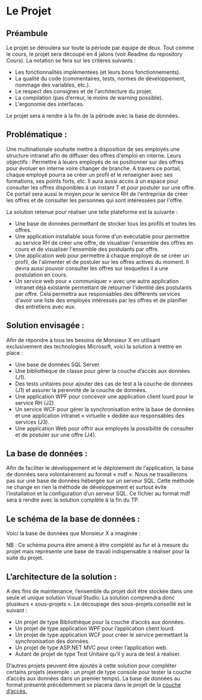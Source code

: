 # Le Projet

## Préambule
Le projet se déroulera sur toute la période par équipe de deux. Tout comme le cours, le projet sera découpé en 4 jalons (voir Readme du repository Cours).
La notation se fera sur les critères suivants :

<ul>
<li>Les fonctionnalités implémentées (et leurs bons fonctionnements).</li>
<li>La qualité du code (commentaires, tests, normes de développement, nommage des variables, etc.).</li>
<li>Le respect des consignes et de l'architecture du projet.</li>
<li>La compilation (pas d’erreur, le moins de warning possible).</li>
<li>L'ergonomie des interfaces.</li>
</ul>

Le projet sera à rendre à la fin de la période avec la base de données.

## Problématique : 
Une multinationale souhaite mettre à disposition de ses employés une structure intranet afin de diffuser des offres d'emploi en interne. Leurs objectifs : Permettre à leuers employés de se positionner sur des offres pour évoluer en interne voire changer de branche.
A travers ce portail, chaque employé pourra se créer un profil et le renseigner avec ses formations, ses points forts, etc. Il aura aussi accès à un espace pour consulter les offres disponibles à un instant T et pour postuler sur une offre.
Ce portail sera aussi le moyen pour le service RH de l'entreprise de créer les offres et de consulter les personnes qui sont intéressées par l'offre.

La solution retenue pour réaliser une telle plateforme est la suivante :
<ul>
<li>Une base de données permettant de stocker tous les profils et toutes les offres.</li>
<li>Une application installable sous forme d’un exécutable pour permettre au service RH de créer une offre, de visualiser l'ensemble des offres en cours et de visualiser l'ensemble des postulants par offre.</li>
<li>Une application web pour permettre à chaque employé de se créer un profil, de l'alimenter et de postuler sur les offres actives du moment. Il devra aussi pouvoir consulter les offres sur lesquelles il a une postulation en cours.</li>
<li>Un service web pour « communiquer » avec une autre application intranet déjà existante permettant de retourner l'identité des postulants par offre. Cela permettra aux responsables des différents services d'avoir une liste des employés intéressés par les offres et de planifier des entretiens avec eux.</li>
</ul>

## Solution envisagée :

Afin de répondre à tous les besoins de Monsieur X en utilisant exclusivement des technologies Microsoft, voici la solution à mettre en place :
<ul>
<li>Une base de données SQL Server.</li>
<li>Une bibliothèque de classe pour gérer la couche d’accès aux données (J1).</li>
<li>Des tests unitaires pour ajouter des cas de test à la couche de données (J1) et assurer la pérennité de la couche de données.</li>
<li>Une application WPF pour concevoir une application client lourd pour le service RH (J2).</li>
<li>Un service WCF pour gérer la synchronisation entre la base de données et une application intranet « virtuelle »  dédiée aux responsables des services (J3).</li>
<li>Une application Web pour offrir aux employés la possibilité de consulter et de postuler sur une offre (J4).</li>
</ul>

## La base de données :
Afin de faciliter le développement et le déploiement de l’application, la base de données sera volontairement au format « mdf ». Nous ne travaillerons pas sur une base de données hébergée sur un serveur SQL. Cette méthode ne change en rien la méthode de développement et surtout évite l’installation et la configuration d’un serveur SQL. Ce fichier au format mdf sera à rendre avec la solution complète à la fin du TP.

## Le schéma de la base de données :
Voici la base de données que Monsieur X a imaginée :


NB : Ce schéma pourra être amené à être complété au fur et à mesure du projet mais représente une base de travail indispensable à réaliser pour la suite du projet.

## L’architecture de la solution :
A des fins de maintenance, l’ensemble du projet doit être stockée dans une seule et unique solution Visual Studio. La solution comprendra donc plusieurs « sous-projets ». Le découpage des sous-projets conseillé est le suivant :
<ul>
<li>Un projet de type Bibliothèque pour la couche d’accès aux données.</li>
<li>Un projet de type application WPF pour l’application client lourd.</li>
<li>Un projet de type application WCF pour créer le service permettant la synchronisation des données.</li>
<li>Un projet de type ASP.NET MVC pour créer l’application web.</li>
<li>Autant de projet de type Test Unitaire qu’il y aura de test à réaliser.</li>
</ul>

D’autres projets peuvent être ajoutés à cette solution pour compléter certains projets (exemple : un projet de type console pour tester la couche d’accès aux données dans un premier temps). La base de données au format présenté précédemment se placera dans le projet de la <u>couche d’accès<u>.

